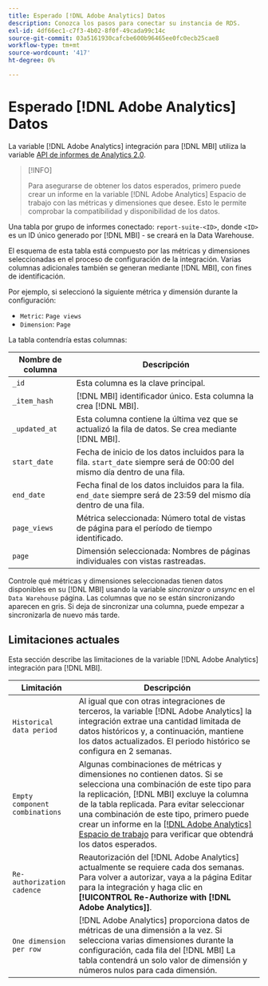 ```yaml
---
title: Esperado [!DNL Adobe Analytics] Datos
description: Conozca los pasos para conectar su instancia de RDS.
exl-id: 4df66ec1-c7f3-4b02-8f0f-49cada99c14c
source-git-commit: 03a5161930cafcbe600b96465ee0fc0ecb25cae8
workflow-type: tm+mt
source-wordcount: '417'
ht-degree: 0%

---
```


# Esperado [!DNL Adobe Analytics] Datos

La variable [!DNL Adobe Analytics] integración para [!DNL MBI] utiliza la variable [API de informes de Analytics 2.0](https://developer.adobe.com/analytics-apis/docs/2.0/#!AdobeDocs/analytics-2.0-apis/master/README.md).

>[!INFO]
>
>Para asegurarse de obtener los datos esperados, primero puede crear un informe en la variable [!DNL Adobe Analytics] Espacio de trabajo con las métricas y dimensiones que desee. Esto le permite comprobar la compatibilidad y disponibilidad de los datos.

Una tabla por grupo de informes conectado: `report-suite-<ID>`, donde `<ID>` es un ID único generado por [!DNL MBI] - se creará en la Data Warehouse.

El esquema de esta tabla está compuesto por las métricas y dimensiones seleccionadas en el proceso de configuración de la integración. Varias columnas adicionales también se generan mediante [!DNL MBI], con fines de identificación.

Por ejemplo, si seleccionó la siguiente métrica y dimensión durante la configuración:
- `Metric`: `Page views`
- `Dimension`: `Page`

La tabla contendría estas columnas:

| Nombre de columna | Descripción |
| --- | --- |
| `_id` | Esta columna es la clave principal. |
| `_item_hash` | [!DNL MBI] identificador único. Esta columna la crea [!DNL MBI]. |
| `_updated_at` | Esta columna contiene la última vez que se actualizó la fila de datos. Se crea mediante [!DNL MBI]. |
| `start_date` | Fecha de inicio de los datos incluidos para la fila. `start_date` siempre será de 00:00 del mismo día dentro de una fila. |
| `end_date` | Fecha final de los datos incluidos para la fila. `end_date` siempre será de 23:59 del mismo día dentro de una fila. |
| `page_views` | Métrica seleccionada: Número total de vistas de página para el período de tiempo identificado. |
| `page` | Dimensión seleccionada: Nombres de páginas individuales con vistas rastreadas. |

Controle qué métricas y dimensiones seleccionadas tienen datos disponibles en su [!DNL MBI] usando la variable *sincronizar* o *unsync* en el `Data Warehouse` página. Las columnas que no se están sincronizando aparecen en gris. Si deja de sincronizar una columna, puede empezar a sincronizarla de nuevo más tarde.

## Limitaciones actuales

Esta sección describe las limitaciones de la variable [!DNL Adobe Analytics] integración para [!DNL MBI].

| Limitación | Descripción |
| --- | --- |
| `Historical data period` | Al igual que con otras integraciones de terceros, la variable [!DNL Adobe Analytics] la integración extrae una cantidad limitada de datos históricos y, a continuación, mantiene los datos actualizados. El periodo histórico se configura en 2 semanas. |
| `Empty component combinations` | Algunas combinaciones de métricas y dimensiones no contienen datos. Si se selecciona una combinación de este tipo para la replicación, [!DNL MBI] excluye la columna de la tabla replicada. Para evitar seleccionar una combinación de este tipo, primero puede crear un informe en la [[!DNL Adobe Analytics] Espacio de trabajo](https://experienceleague.adobe.com/docs/analytics/analyze/analysis-workspace/home.html?lang=en) para verificar que obtendrá los datos esperados. |
| `Re-authorization cadence` | Reautorización del [!DNL Adobe Analytics] actualmente se requiere cada dos semanas. Para volver a autorizar, vaya a la página Editar para la integración y haga clic en **[!UICONTROL Re-Authorize with [!DNL Adobe Analytics]]**. |
| `One dimension per row` | [!DNL Adobe Analytics] proporciona datos de métricas de una dimensión a la vez. Si selecciona varias dimensiones durante la configuración, cada fila del [!DNL MBI] La tabla contendrá un solo valor de dimensión y números nulos para cada dimensión. |
